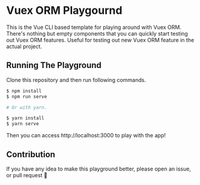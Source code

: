 # Vuex ORM Playgournd

This is the Vue CLI based template for playing around with Vuex ORM. There's nothing but empty components that you can quickly start testing out Vuex ORM features. Useful for testing out new Vuex ORM feature in the actual project.

## Running The Playground

Clone this repository and then run following commands.

```bash
$ npm install
$ npm run serve

# Or with yarn.

$ yarn install
$ yarn serve
```

Then you can access http://localhost:3000 to play with the app!

## Contribution

If you have any idea to make this playground better, please open an issue, or pull request :tada:
